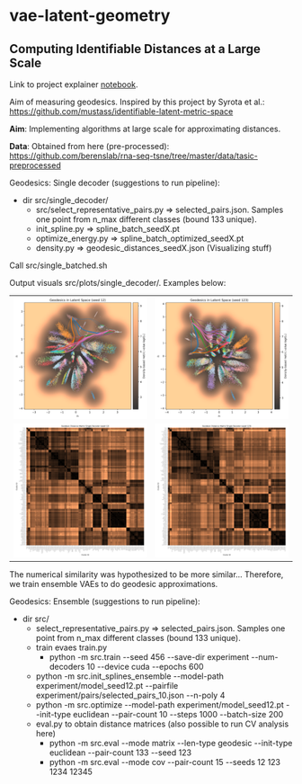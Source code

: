 # vae-latent-geometry

## Computing Identifiable Distances at a Large Scale

Link to project explainer [notebook](https://github.com/johannefranck/vae-latent-geometry/blob/main/notebooks/geodesics.ipynb).

Aim of measuring geodesics. Inspired by this project by Syrota et al.: https://github.com/mustass/identifiable-latent-metric-space

**Aim**: Implementing algorithms at large scale for approximating distances. 

**Data**: Obtained from here (pre-processed): https://github.com/berenslab/rna-seq-tsne/tree/master/data/tasic-preprocessed



Geodesics: Single decoder (suggestions to run pipeline):
* dir src/single_decoder/ 
    * src/select_representative_pairs.py => selected_pairs.json. Samples one point from n_max different classes (bound 133 unique).
    * init_spline.py => spline_batch_seedX.pt
    * optimize_energy.py => spline_batch_optimized_seedX.pt 
    * density.py => geodesic_distances_seedX.json (Visualizing stuff)

Call src/single_batched.sh

Output visuals src/plots/single_decoder/. Examples below:

<table>
  <tr>
    <td><img src="src/plots/density_illustration_examples12.png" alt="vae12" width="400"/></td>
    <td><img src="src/plots/density_illustration_examples123.png" alt="vae123" width="400"/></td>
  </tr>
  <tr>
    <td><img src="src/plots/geodesic_distance_seed12_p133.png" alt="geo-dist12" width="400"/></td>
    <td><img src="src/plots/geodesic_distance_seed123_p133.png" alt="geo-dist123" width="400"/></td>
  </tr>
</table>

The numerical similarity was hypothesized to be more similar... Therefore, we train ensemble VAEs to do geodesic approximations.

Geodesics: Ensemble (suggestions to run pipeline):
* dir src/ 
    * select_representative_pairs.py => selected_pairs.json. Samples one point from n_max different classes (bound 133 unique).
    * train evaes train.py
        * python -m src.train --seed 456 --save-dir experiment --num-decoders 10 --device cuda --epochs 600
    * python -m src.init_splines_ensemble --model-path experiment/model_seed12.pt --pairfile experiment/pairs/selected_pairs_10.json --n-poly 4
    * python -m src.optimize   --model-path experiment/model_seed12.pt   --init-type euclidean   --pair-count 10   --steps 1000   --batch-size 200
    * eval.py to obtain distance matrices (also possible to run CV analysis here)
        * python -m src.eval --mode matrix --len-type geodesic --init-type euclidean --pair-count 133 --seed 123
        * python -m src.eval --mode cov --pair-count 15 --seeds 12 123 1234 12345
